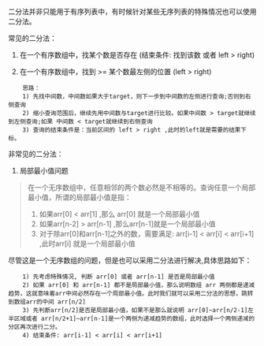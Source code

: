 二分法并非只能用于有序列表中，有时候针对某些无序列表的特殊情况也可以使用二分法。

常见的二分法：
1. 在一个有序数组中，找某个数是否存在 (结束条件: 找到该数 或者 left > right)

2. 在一个有序数组中，找到 >= 某个数最左侧的位置 (left > right)
```
    思路：
    1) 先找中间数，中间数如果大于target，则下一步到中间数的左侧进行查询;否则到右侧查询
    2) 缩小查询范围后，继续先用中间数与target进行比较。如果中间数 > target就继续到左侧查询;如果 中间数 < target就继续到右侧查询
    3) 查询的结束条件是：当前区间的 left > right ,此时的left就是需要的结果下标。

```

非常见的二分法：
1. 局部最小值问题
> 在一个无序数组中，任意相邻的两个数必然是不相等的。查询任意一个局部最小值，所谓的局部最小值是指：
>  1) 如果arr[0] < arr[1] ,那么 arr[0] 就是一个局部最小值
>  2) 如果arr[n-2] > arr[n-1] ,那么arr[n-1]就是一个局部最小值
>  3) 对于除arr[0]和arr[n-1]之外的数，需要满足:  arr[i-1] < arr[i] < arr[i+1] ,此时arr[i] 就是一个局部最小值

尽管这是一个无序数组的问题，但是也可以采用二分法进行解决,具体思路如下：
```
    1) 先考虑特殊情况, 判断 arr[0] 或者 arr[n-1] 是否是局部最小值
    2) 如果 arr[0] 和 arr[n-1] 都不是局部最小值，那么说明数组 arr 两侧都是递减趋势，这就意味着arr中间必然存在一个局部最小值。此时我们就可以采用二分法的思想，跳转到数组arr的中间 arr[n/2]
    3) 先判断arr[n/2]是否是局部最小值，如果不是那么就说明 arr[0]~arr[n/2-1]左半区域或者 arr[n/2+1]~arr[n-1]是一个两侧为递减趋势的数组，此时选择一个两侧递减的分区再次进行二分。
    4) 结束条件: arr[i-1] < arr[i] < arr[i+1]

```